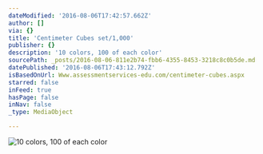 ```yaml
---
dateModified: '2016-08-06T17:42:57.662Z'
author: []
via: {}
title: 'Centimeter Cubes set/1,000'
publisher: {}
description: '10 colors, 100 of each color'
sourcePath: _posts/2016-08-06-811e2b74-fbb6-4355-8453-3218c8c0b5de.md
datePublished: '2016-08-06T17:43:12.792Z'
isBasedOnUrl: Www.assessmentservices-edu.com/centimeter-cubes.aspx
starred: false
inFeed: true
hasPage: false
inNav: false
_type: MediaObject

---
```

![10 colors, 100 of each color](https://the-grid-user-content.s3-us-west-2.amazonaws.com/e5e7dc01-f61a-4564-b480-902a73769651.jpg)